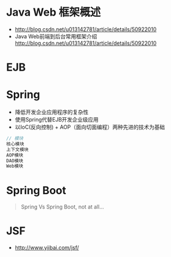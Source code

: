 # Java Web 框架概述

- <http://blog.csdn.net/u013142781/article/details/50922010>
- Java Web前端到后台常用框架介绍 <http://blog.csdn.net/u013142781/article/details/50922010>

# EJB

# Spring

- 降低开发企业应用程序的复杂性
- 使用Spring代替EJB开发企业级应用
- 以IoC(反向控制) + AOP（面向切面编程）两种先进的技术为基础

```java
// 模块
核心模块
上下文模块
AOP模块
DAO模块
Web模块
```

# Spring Boot

> Spring Vs Spring Boot, not at all...

# JSF

- <http://www.yiibai.com/jsf/>
